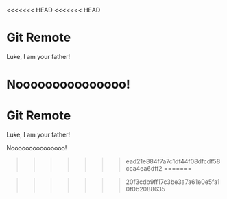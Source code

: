 <<<<<<< HEAD
<<<<<<< HEAD
# Git Remote

Luke, I am your father! 

Nooooooooooooooo!
=======
# Git Remote

Luke, I am your father!

Nooooooooooooooo!
>>>>>>> ead21e884f7a7c1df44f08dfcdf58cca4ea6dff2
=======

>>>>>>> 20f3cdb9ff17c3be3a7a61e0e5fa10f0b2088635
